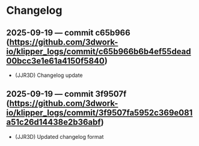 # Changelog

## 2025-09-19 — commit c65b966 (https://github.com/3dwork-io/klipper_logs/commit/c65b966b6b4ef55dead00bcc3e1e61a4150f5840)
- (JJR3D) Changelog update


## 2025-09-19 — commit 3f9507f (https://github.com/3dwork-io/klipper_logs/commit/3f9507fa5952c369e081a51c26d14438e2b36abf)
- (JJR3D) Updated changelog format
